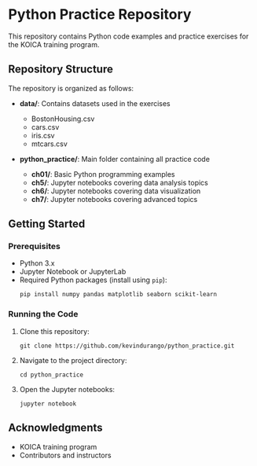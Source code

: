 # Python Practice Repository

This repository contains Python code examples and practice exercises for the KOICA training program.

## Repository Structure

The repository is organized as follows:

- **data/**: Contains datasets used in the exercises

  - BostonHousing.csv
  - cars.csv
  - iris.csv
  - mtcars.csv

- **python_practice/**: Main folder containing all practice code
  - **ch01/**: Basic Python programming examples
  - **ch5/**: Jupyter notebooks covering data analysis topics
  - **ch6/**: Jupyter notebooks covering data visualization
  - **ch7/**: Jupyter notebooks covering advanced topics

## Getting Started

### Prerequisites

- Python 3.x
- Jupyter Notebook or JupyterLab
- Required Python packages (install using `pip`):
  ```
  pip install numpy pandas matplotlib seaborn scikit-learn
  ```

### Running the Code

1. Clone this repository:
   ```
   git clone https://github.com/kevindurango/python_practice.git
   ```
2. Navigate to the project directory:
   ```
   cd python_practice
   ```
3. Open the Jupyter notebooks:
   ```
   jupyter notebook
   ```

## Acknowledgments

- KOICA training program
- Contributors and instructors
